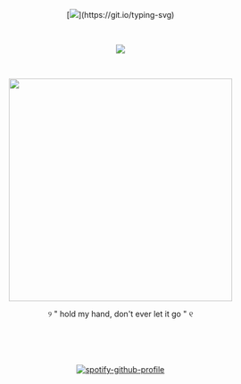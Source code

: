 <div align="center">

[![](https://readme-typing-svg.herokuapp.com?font=Fira+Code&pause=800&color=a69d94&center=true&vCenter=true&width=600&lines=little+Logan+.+.;Will+you+return+again?;We+can+renew+.+.;And+you+could+be+my+brother,;Once+again+.+.)](https://git.io/typing-svg)

<br> <p align="center">![](https://komarev.com/ghpvc/?username=Litanchovy&label=✦&color=A6A096)</p>
<br>
<p align="center">
      <img height=400 src="https://files.catbox.moe/xa05il.png">
    </p>
          
<p align="center">
      ୨  " hold my hand, don't ever let it go "  ୧
  <br>    ‎
      ‎
<br>
<br>
<br>
<br>
<div></div>
      
<div align="center">
      
[![spotify-github-profile](https://spotify-github-profile.kittinanx.com/api/view?uid=31rgvgg5dbtf4bjseamyqpvh3idm&cover_image=true&theme=natemoo-re&show_offline=false&background_color=121212&interchange=false&bar_color=a69d94&bar_color_cover=false)](https://github.com/kittinan/spotify-github-profile)
<br>
